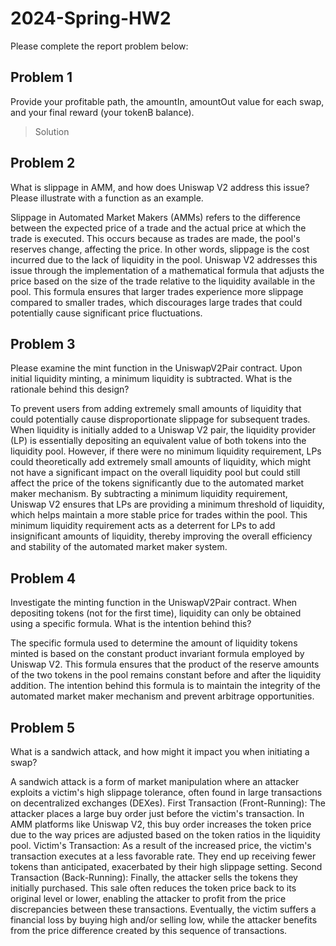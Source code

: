 # 2024-Spring-HW2

Please complete the report problem below:

## Problem 1
Provide your profitable path, the amountIn, amountOut value for each swap, and your final reward (your tokenB balance).

> Solution

## Problem 2
What is slippage in AMM, and how does Uniswap V2 address this issue? Please illustrate with a function as an example.

Slippage in Automated Market Makers (AMMs) refers to the difference between the expected price of a trade and the actual price at which the trade is executed. This occurs because as trades are made, the pool's reserves change, affecting the price. In other words, slippage is the cost incurred due to the lack of liquidity in the pool.
Uniswap V2 addresses this issue through the implementation of a mathematical formula that adjusts the price based on the size of the trade relative to the liquidity available in the pool. This formula ensures that larger trades experience more slippage compared to smaller trades, which discourages large trades that could potentially cause significant price fluctuations.

## Problem 3
Please examine the mint function in the UniswapV2Pair contract. Upon initial liquidity minting, a minimum liquidity is subtracted. What is the rationale behind this design?

To prevent users from adding extremely small amounts of liquidity that could potentially cause disproportionate slippage for subsequent trades.
When liquidity is initially added to a Uniswap V2 pair, the liquidity provider (LP) is essentially depositing an equivalent value of both tokens into the liquidity pool. However, if there were no minimum liquidity requirement, LPs could theoretically add extremely small amounts of liquidity, which might not have a significant impact on the overall liquidity pool but could still affect the price of the tokens significantly due to the automated market maker mechanism.
By subtracting a minimum liquidity requirement, Uniswap V2 ensures that LPs are providing a minimum threshold of liquidity, which helps maintain a more stable price for trades within the pool. This minimum liquidity requirement acts as a deterrent for LPs to add insignificant amounts of liquidity, thereby improving the overall efficiency and stability of the automated market maker system.

## Problem 4
Investigate the minting function in the UniswapV2Pair contract. When depositing tokens (not for the first time), liquidity can only be obtained using a specific formula. What is the intention behind this?

The specific formula used to determine the amount of liquidity tokens minted is based on the constant product invariant formula employed by Uniswap V2. This formula ensures that the product of the reserve amounts of the two tokens in the pool remains constant before and after the liquidity addition. The intention behind this formula is to maintain the integrity of the automated market maker mechanism and prevent arbitrage opportunities.

## Problem 5
What is a sandwich attack, and how might it impact you when initiating a swap?

A sandwich attack is a form of market manipulation where an attacker exploits a victim's high slippage tolerance, often found in large transactions on decentralized exchanges (DEXes).
First Transaction (Front-Running): The attacker places a large buy order just before the victim's transaction. In AMM platforms like Uniswap V2, this buy order increases the token price due to the way prices are adjusted based on the token ratios in the liquidity pool.
Victim's Transaction: As a result of the increased price, the victim's transaction executes at a less favorable rate. They end up receiving fewer tokens than anticipated, exacerbated by their high slippage setting.
Second Transaction (Back-Running): Finally, the attacker sells the tokens they initially purchased. This sale often reduces the token price back to its original level or lower, enabling the attacker to profit from the price discrepancies between these transactions. Eventually, the victim suffers a financial loss by buying high and/or selling low, while the attacker benefits from the price difference created by this sequence of transactions.



